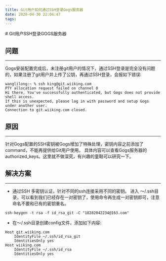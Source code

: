 ```yaml
---
title: Git用户如何通过SSH登录Gogs服务器
date: 2020-04-30 22:04:47
tags:
---
```


﻿﻿﻿﻿﻿﻿﻿﻿﻿﻿﻿# Git用户SSH登录GOGS服务器

## 问题
----

Gogs安装配置完成后，未注册git用户的情况下，通过SSH登录是完全没有问题的，如果注册了git用户并上传了公钥，再通过SSH登录，会报如下错误:

```
wanglilong:~ % ssh king@git.wiiking.com
PTY allocation request failed on channel 0
Hi there, You've successfully authenticated, but Gogs does not provide shell access.
If this is unexpected, please log in with password and setup Gogs under another user.
Connection to git.wiiking.com closed.

```

## 原因
----
针对Gogs配置的SSH密钥被Gogs增加了特殊处理，密钥内容之前添加了command，不能再提供给Git用户使用。
具体内容可以查看Gogs服务器的authorized_keys。这里就不做深究，有兴趣的童鞋可以研究一下。


##  解决方案
----

* 通过SSH 多密钥认证，针对不同的ssh连接采用不同的密钥。
进入 ～/.ssh目录，可以看到我们已经存在一对密钥了，使用命令再生成一对密钥即可，注意命名不要和已有的密钥重名。

```
ssh-keygen -t rsa -f id_rsa_git -C "18282042234@163.com"
```

* 在～/.ssh目录创建config文件，添加如下内容:

```
Host git.wiiking.com
    IdentityFile ~/.ssh/id_rsa_git
    IdentitiesOnly yes
Host wiiking.com
    IdentityFile ~/.ssh/id_rsa
    IdentitiesOnly yes
```






